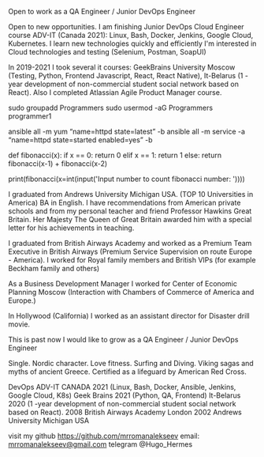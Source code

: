 Open to work as a QA Engineer / Junior DevOps Engineer 

Open to new opportunities. I am finishing Junior DevOps Cloud Engineer course ADV-IT (Canada 2021): Linux, Bash, Docker, Jenkins, Google Cloud, Kubernetes. I learn new technologies quickly and efficiently I'm interested in Cloud technologies and testing (Selenium, Postman, SoapUI)

In 2019-2021 I took several it courses: GeekBrains University Moscow (Testing, Python, Frontend Javascript, React, React Native), It-Belarus (1 -year development of non-commercial student social network based on React). Also I completed Atlassian Agile Product Manager course. 

sudo groupadd Programmers
sudo usermod -aG Programmers programmer1

ansible all -m yum “name=httpd state=latest” -b
ansible all -m service -a “name=httpd state=started enabled=yes” -b

def fibonacci(x):
    if x == 0:
        return 0
    elif x == 1:
        return 1
    else:
        return fibonacci(x-1) + fibonacci(x-2)
        
print(fibonacci(x=int(input('Input number to count fibonacci number: '))))

I graduated from Andrews University Michigan USA. (TOP 10 Universities in America)  BA in English. I have recommendations from American private schools and from my personal teacher and friend Professor Hawkins Great Britain. Her Majesty The Queen of Great Britain awarded him with a special letter for his achievements in teaching.

I graduated from British Airways Academy and worked as a Premium Team Executive in British Airways (Premium Service Supervision on route Europe - America). I worked for Royal family members and British VIPs (for example Beckham family and others)

As a Business Development Manager I worked for Center of Economic Planning Moscow (Interaction with Chambers of Commerce of America and Europe.) 

In Hollywood (California) I worked as an assistant director for Disaster drill movie.

This is past now I would like to grow as a QA Engineer / Junior DevOps Engineer 

Single. Nordic character. Love fitness. Surfing and Diving. Viking sagas and myths of ancient Greece.  Certified as a lifeguard by American Red Cross.

DevOps ADV-IT CANADA 2021 (Linux, Bash, Docker, Ansible, Jenkins, Google Cloud, K8s) 
Geek Brains 2021 (Python, QA, Frontend)
It-Belarus 2020 (1 -year development of non-commercial student social network based on React). 
2008 British Airways Academy London
2002 Andrews University Michigan USA

visit my github https://github.com/mrromanalekseev 
email: mrromanalekseev@gmail.com
telegram @Hugo_Hermes
